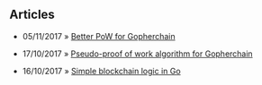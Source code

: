 ## Articles

- 05/11/2017 » [Better PoW for Gopherchain](better-pow-wow.html)

- 17/10/2017 » [Pseudo-proof of work algorithm for Gopherchain](pseudoworkalgo.html)

- 16/10/2017 » [Simple blockchain logic in Go](gopherchain.html)


